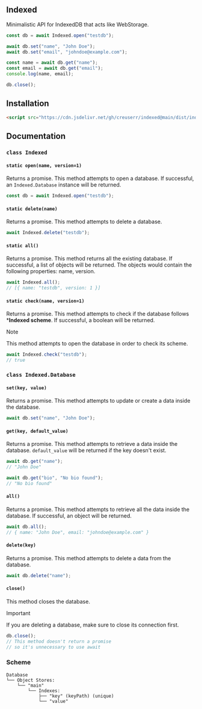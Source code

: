 ## Indexed

Minimalistic API for IndexedDB that acts like WebStorage.

```js
const db = await Indexed.open("testdb");

await db.set("name", "John Doe");
await db.set("email", "johndoe@example.com");

const name = await db.get("name");
const email = await db.get("email");
console.log(name, email);

db.close();
```

## Installation

```html
<script src="https://cdn.jsdelivr.net/gh/creuserr/indexed@main/dist/indexed.min.js"></script>
```

## Documentation

### `class Indexed`

#### `static open(name, version=1)`
Returns a promise. This method attempts to open a database.
If successful, an `Indexed.Database` instance will be returned.

```js
const db = await Indexed.open("testdb");
```

#### `static delete(name)`
Returns a promise. This method attempts to delete a database.

```js
await Indexed.delete("testdb");
```

#### `static all()`
Returns a promise. This method returns all the existing database.
If successful, a list of objects will be returned.
The objects would contain the following properties: name, version.

```js
await Indexed.all();
// [{ name: "testdb", version: 1 }]
```

#### `static check(name, version=1)`
Returns a promise. This method attempts to check if the database follows ***Indexed scheme**.
If successful, a boolean will be returned.

> [!NOTE]
> This method attempts to open the database in order to check its scheme.

```js
await Indexed.check("testdb");
// true
```

### `class Indexed.Database`

#### `set(key, value)`
Returns a promise. This method attempts to update or create a data inside the database.

```js
await db.set("name", "John Doe");
```

#### `get(key, default_value)`
Returns a promise. This method attempts to retrieve a data inside the database.
`default_value` will be returned if the key doesn't exist.

```js
await db.get("name");
// "John Doe"

await db.get("bio", "No bio found");
// "No bio found"
```

#### `all()`
Returns a promise. This method attempts to retrieve all the data inside the database.
If successful, an object will be returned.

```js
await db.all();
// { name: "John Doe", email: "johndoe@example.com" }
```

#### `delete(key)`
Returns a promise. This method attempts to delete a data from the database.

```js
await db.delete("name");
```

#### `close()`
This method closes the database.

> [!IMPORTANT]
> If you are deleting a database, make sure to close its connection first.

```js
db.close();
// This method doesn't return a promise
// so it's unnecessary to use await
```

### Scheme

```
Database
└── Object Stores:
    └── "main"
        └── Indexes:
            ├── "key" (keyPath) (unique)
            └── "value"
```
